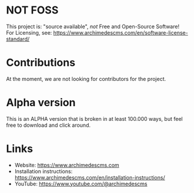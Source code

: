 # NOT FOSS
This project is: "source available", *not* Free and Open-Source Software!<br>
For Licensing, see: https://www.archimedescms.com/en/software-license-standard/

# Contributions
At the moment, we are not looking for contributors for the project.

# Alpha version
This is an ALPHA version that is broken in at least 100.000 ways, 
but feel free to download and click around.

# Links
* Website: https://www.archimedescms.com
* Installation instructions: https://www.archimedescms.com/en/installation-instructions/
* YouTube: https://www.youtube.com/@archimedescms

